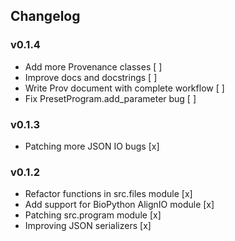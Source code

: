 ## Changelog

### v0.1.4
* Add more Provenance classes [ ]
* Improve docs and docstrings [ ]
* Write Prov document with complete workflow [ ]
* Fix PresetProgram.add_parameter bug [ ]

### v0.1.3
* Patching more JSON IO bugs [x]

### v0.1.2
* Refactor functions in src.files module [x]
* Add support for BioPython AlignIO module [x]
* Patching src.program module [x]
* Improving JSON serializers [x]
